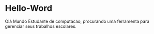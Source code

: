 # Hello-Word
Olá Mundo
Estudante de computacao, procurando uma ferramenta 
para gerenciar seus trabalhos escolares.
